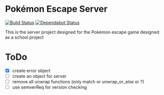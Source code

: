 # Pokémon Escape Server

[![Build Status](https://travis-ci.com/Kloenk/PokeEscape-server.svg?token=61yhBd8Fg7qxC6KmqqGy&branch=master)](https://travis-ci.com/Kloenk/PokeEscape-server)
[![Dependabot Status](https://api.dependabot.com/badges/status?host=github&repo=Kloenk/PokeEscape-server&identifier=178575229)](https://dependabot.com)

This is the server project designed for the Pokémon escape game designed as a school project

# ToDo
- [x] create error object
- [ ] create an object for server
- [ ] remove all unwrap functions (only match or unwrap_or_else or ?)
- [ ] use semverReq for version checking

